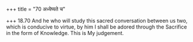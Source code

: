 +++
title = "70 अध्येष्यते च"

+++
18.70 And he who will study this sacred conversation between us two,
which is conducive to virtue, by him I shall be adored through the
Sacrifice in the form of Knowledge. This is My judgement.
